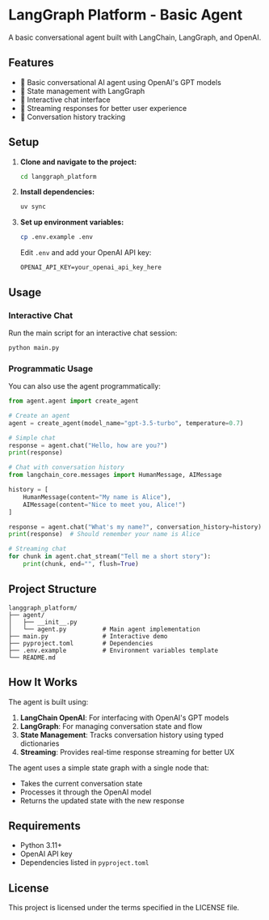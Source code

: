 # LangGraph Platform - Basic Agent

A basic conversational agent built with LangChain, LangGraph, and OpenAI.

## Features

- 🤖 Basic conversational AI agent using OpenAI's GPT models
- 🔄 State management with LangGraph
- 💬 Interactive chat interface
- 🔄 Streaming responses for better user experience
- 📝 Conversation history tracking

## Setup

1. **Clone and navigate to the project:**
   ```bash
   cd langgraph_platform
   ```

2. **Install dependencies:**
   ```bash
   uv sync
   ```

3. **Set up environment variables:**
   ```bash
   cp .env.example .env
   ```
   
   Edit `.env` and add your OpenAI API key:
   ```
   OPENAI_API_KEY=your_openai_api_key_here
   ```

## Usage

### Interactive Chat

Run the main script for an interactive chat session:

```bash
python main.py
```

### Programmatic Usage

You can also use the agent programmatically:

```python
from agent.agent import create_agent

# Create an agent
agent = create_agent(model_name="gpt-3.5-turbo", temperature=0.7)

# Simple chat
response = agent.chat("Hello, how are you?")
print(response)

# Chat with conversation history
from langchain_core.messages import HumanMessage, AIMessage

history = [
    HumanMessage(content="My name is Alice"),
    AIMessage(content="Nice to meet you, Alice!")
]

response = agent.chat("What's my name?", conversation_history=history)
print(response)  # Should remember your name is Alice

# Streaming chat
for chunk in agent.chat_stream("Tell me a short story"):
    print(chunk, end="", flush=True)
```

## Project Structure

```
langgraph_platform/
├── agent/
│   ├── __init__.py
│   └── agent.py          # Main agent implementation
├── main.py               # Interactive demo
├── pyproject.toml        # Dependencies
├── .env.example          # Environment variables template
└── README.md
```

## How It Works

The agent is built using:

1. **LangChain OpenAI**: For interfacing with OpenAI's GPT models
2. **LangGraph**: For managing conversation state and flow
3. **State Management**: Tracks conversation history using typed dictionaries
4. **Streaming**: Provides real-time response streaming for better UX

The agent uses a simple state graph with a single node that:
- Takes the current conversation state
- Processes it through the OpenAI model
- Returns the updated state with the new response

## Requirements

- Python 3.11+
- OpenAI API key
- Dependencies listed in `pyproject.toml`

## License

This project is licensed under the terms specified in the LICENSE file.